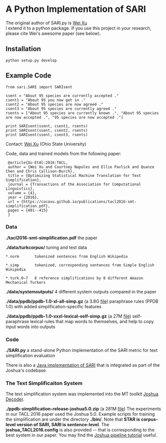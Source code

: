 # A Python Implementation of SARI

The original author of SARI.py is [Wei Xu](https://cocoxu.github.io/) <br>
I extend it to a python package. If you use this project in your research, please cite Wei's awesome paper (see below).

## Installation
```
python setup.py develop
```
## Example Code
```
from sari.SARI import SARIsent

ssent = "About 95 species are currently accepted ."
csent1 = "About 95 you now get in ."
csent2 = "About 95 species are now agreed ."
csent3 = "About 95 species are currently agreed ."
rsents = ["About 95 species are currently known .", "About 95 species are now accepted .", "95 species are now accepted ."]

print SARIsent(ssent, csent1, rsents)
print SARIsent(ssent, csent2, rsents)
print SARIsent(ssent, csent3, rsents)
```


Contact: [Wei Xu](web.cse.ohio-state.edu/~weixu/) (Ohio State University)


Code, data and trained models from the following paper:

     @article{Xu-EtAl:2016:TACL,
     author = {Wei Xu and Courtney Napoles and Ellie Pavlick and Quanze Chen and Chris Callison-Burch},
     title = {Optimizing Statistical Machine Translation for Text Simplification},
     journal = {Transactions of the Association for Computational Linguistics},
     volume = {4},
     year = {2016},
     url = {https://cocoxu.github.io/publications/tacl2016-smt-simplification.pdf},
     pages = {401--415}
     }

### Data 
**./tacl2016-smt-simplification.pdf**    the paper

**./data/turkcorpus/**     tuning and test data 

    *.norm       tokenized sentences from English Wikipedia

    *.simp       tokenized, corresponding sentences from Simple English Wikipedia

    *.turk.0~7   8 reference simplifications by 8 different Amazon Mechanical Turkers 
    
**./data/systemoutputs/**  4 different system outputs compared in the paper

**./data/ppdb/ppdb-1.0-xl-all-simp.gz** (a 3.8G [file](http://www.cis.upenn.edu/~xwe/files/ppdb-1.0-xl-all-simp.gz))  paraphrase rules (PPDB 1.0) with added simplification-specific features 

**./data/ppdb/ppdb-1.0-xxxl-lexical-self-simp.gz** (a 27M [file](http://www.cis.upenn.edu/~xwe/files/ppdb-1.0-xxxl-lexical-self-simp.gz)) self-paraphrase lexical rules that map words to themselves, and help to copy input words into outputs

### Code 

**./SARI.py**   a stand-alone Python implementation of the SARI metric for text simplification evaluation

There is also a [Java implementation of SARI](https://github.com/apache/incubator-joshua/blob/master/src/main/java/org/apache/joshua/metrics/SARI.java) that is integrated as part of the Joshua's codebase. 

### The Text Simplificaiton System 

The text simplification system was implemented into the MT toolkit [Joshua Decoder](http://joshua.incubator.apache.org/). 

**./ppdb-simplification-release-joshua5.0.zip** (a 281M [file](https://drive.google.com/file/d/0B1P1xW5xNISsdXdoX1RQNmVSSkE/view?usp=sharing)) The experiments in our TACL 2016 paper used the Joshua 5.0. Example scripts for training the simplification are under the directory **./bin/**. Note that **STAR is corpus-level version of SARI, SARI is sentence-level**. The **joshua_TACL2016.config** is also provided -- that is corresponding to the best system in our paper. You may find the [Joshua pipeline tutorial](http://joshua.incubator.apache.org/5.0/tutorial.html) useful.




